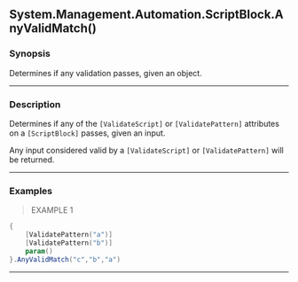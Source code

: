 System.Management.Automation.ScriptBlock.AnyValidMatch()
--------------------------------------------------------

### Synopsis
Determines if any validation passes, given an object.

---

### Description

Determines if any of the `[ValidateScript]` or `[ValidatePattern]` attributes on a `[ScriptBlock]` passes, given an input.

Any input considered valid by a `[ValidateScript]` or `[ValidatePattern]` will be returned.

---

### Examples
> EXAMPLE 1

```PowerShell
{
    [ValidatePattern("a")]
    [ValidatePattern("b")]
    param()
}.AnyValidMatch("c","b","a")
```

---
